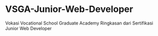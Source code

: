# VSGA-Junior-Web-Developer
Vokasi Vocational School Graduate Academy Ringkasan dari Sertifikasi Junior Web Developer 

